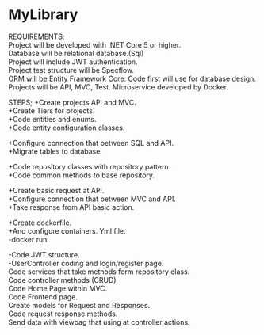 # MyLibrary
  REQUIREMENTS;                                                                                                                
 Project will be developed with .NET Core 5 or higher.                                                                       
 Database will be relational database.(Sql)                                                                                  
 Project will include JWT authentication.                                                                                     
 Project test structure will be Specflow.                                                                                     
 ORM will be Entity Framework Core. Code first will use for database design.                                                  
 Projects will be API, MVC, Test. Microservice developed by Docker.                                                           

   STEPS;
 +Create projects API and MVC.        
 +Create Tiers for projects.          
 +Code entities and enums.              
 +Code entity configuration classes.         
                                                           
 +Configure connection that between SQL and API.                    
 +Migrate tables to database.                              
                                                               
 +Code repository classes with repository pattern.            
 +Code common methods to base repository.                        
                                                                     
 +Create basic request at API.                                     
 +Configure connection that between MVC and API.                
 +Take response from API basic action.                           
                                                                                                                              
 +Create dockerfile.                                                                                                          
 +And configure containers. Yml file.                                                                                             
 -docker run
                                                                                                                           
 -Code JWT structure.                                                                                                          
 -UserController coding and login/register page.                                                                                
 Code services that take methods form repository class.                              
 Code controller methods (CRUD)                                      
 Code Home Page within MVC.                                         
 Code Frontend page.                                               
 Create models for Request and Responses.                                 
 Code request response methods.                                         
 Send data with viewbag that using at controller actions.                                                              